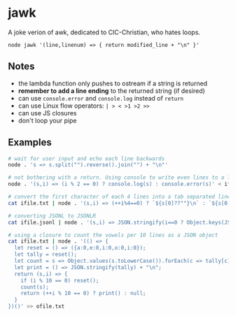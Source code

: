 # jawk

A joke verion of awk, dedicated to CIC-Christian, who hates loops.

`node jawk '(line,linenum) => { return modified_line + "\n" }'`

## Notes

- the lambda function only pushes to ostream if a string is returned
- **remember to add a line ending** to the returned string (if desired)
- can use `console.error` and `console.log` instead of `return`
- can use Linux flow operators: `| > < >1 >2 >>`
- can use JS closures
- don't loop your pipe

## Examples

```bash
# wait for user input and echo each line backwards
node . 's => s.split("").reverse().join("") + "\n"'

# not bothering with a return. Using console to write even lines to a log and odd lines to an error log
node . '(s,i) => (i % 2 == 0) ? console.log(s) : console.error(s)' < ifile.txt 1> good.txt 2> bad.txt

# convert the first character of each 4 lines into a tab separated line and write to a file
cat ifile.txt | node . '(s,i) => (++i%4==0) ? `${s[0]??""}\n` : `${s[0]??""}\t`' >> ofile.txt

# converting JSONL to JSONLR
cat ifile.jsonl | node . '(s,i) => JSON.stringify(i==0 ? Object.keys(JSON.parse(s)) : Object.values(JSON.parse(s))) + "\n"' > ofile.jsonlr

# using a closure to count the vowels per 10 lines as a JSON object
cat ifile.txt | node . '(() => {
  let reset = () => ({a:0,e:0,i:0,o:0,i:0});
  let tally = reset();
  let count = s => Object.values(s.toLowerCase()).forEach(c => tally[c] !== undefined ? tally[c]++ : "");
  let print = () => JSON.stringify(tally) + "\n";
  return (s,i) => {
    if (i % 10 == 0) reset();
    count(s);
    return (++i % 10 == 0) ? print() : null;
  }
})()' >> ofile.txt
```
